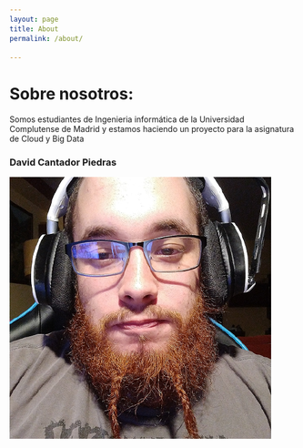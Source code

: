 ```yaml
---
layout: page
title: About
permalink: /about/

---
```

<div class="main_tittle">
<h1>Sobre nosotros:</h1>
Somos estudiantes de Ingenieria informática de la Universidad Complutense de Madrid y estamos haciendo un proyecto para la asignatura de Cloud y Big Data
</div>
<div class="persona">
    <div class ="name"> 
    <h3>David Cantador Piedras</h3>
    </div>
    <div class="photo_P">
        <img src="_img/Rehis.jpg">
    </div>

</div>